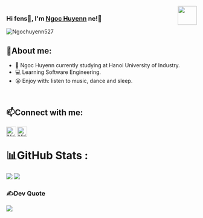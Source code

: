 <br />
<img align="right" width="50" border-radius="5px" src="https://github.com/Ngochuyenn527.png" />

### Hi fens👋, I'm [Ngoc Huyenn](https://www.facebook.com/Ngochuyenn527) ne!👋

<p align="left"> <img src="https://komarev.com/ghpvc/?username=Ngochuyenn527&label=Views&color=red&style=plastic" alt="Ngochuyenn527"/> </p>

<!-- <h2 align="center">Hi fens👋,<a href="https://www.facebook.com/Ngochuyenn527" color="rgb(226, 171, 171)"> Ngoc Huyenn</a> nee!</h2> -->
## 🌻About me:
- 🏫 Ngoc Huyenn currently studying at Hanoi University of Industry.
- 💻 Learning Software Engineering.
- 😝 Enjoy with: listen to music, dance and sleep.
<br />

## 📫Connect with me:

[<img align="left" alt="Nitin | Facebook" width="26px" src="https://cdn.jsdelivr.net/npm/simple-icons@v3/icons/facebook.svg" />][facebook]
[<img align="left" alt="Nitin | Instagram" width="26px" src="https://cdn.jsdelivr.net/npm/simple-icons@v3/icons/instagram.svg" />][instagram]
<br />


# 📊GitHub Stats :
![](https://github-readme-stats.vercel.app/api/top-langs/?username=Ngochuyenn527&theme=radical&hide_border=false&include_all_commits=false&count_private=false&layout=compact)
![](https://github-readme-stats.vercel.app/api?username=Ngochuyenn527&theme=radical&hide_border=false&include_all_commits=false&count_private=false)


### ✍️Dev Quote
![](https://quotes-github-readme.vercel.app/api?type=horizontal&theme=radical)


<!-- [website]: https://nitinbisht.herokuapp.com/ -->
[instagram]:https://www.instagram.com/huynne709
[facebook]:https://www.facebook.com/Ngochuyenn527
